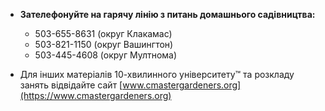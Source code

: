 - **Зателефонуйте на гарячу лінію з питань домашнього садівництва:**
  - 503-655-8631 (округ Клакамас)
  - 503-821-1150 (округ Вашингтон)
  - 503-445-4608 (округ Мултнома)

- Для інших матеріалів 10-хвилинного університету™ та розкладу занять відвідайте сайт [www.cmastergardeners.org](https://www.cmastergardeners.org)
